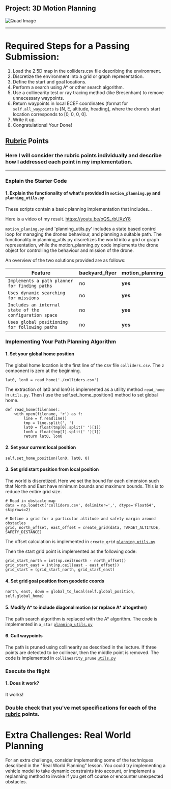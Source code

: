 ## Project: 3D Motion Planning
![Quad Image](./misc/enroute.png)

---


# Required Steps for a Passing Submission:
1. Load the 2.5D map in the colliders.csv file describing the environment.
2. Discretize the environment into a grid or graph representation.
3. Define the start and goal locations.
4. Perform a search using A* or other search algorithm.
5. Use a collinearity test or ray tracing method (like Bresenham) to remove unnecessary waypoints.
6. Return waypoints in local ECEF coordinates (format for `self.all_waypoints` is [N, E, altitude, heading], where the drone’s start location corresponds to [0, 0, 0, 0].
7. Write it up.
8. Congratulations!  Your Done!

## [Rubric](https://review.udacity.com/#!/rubrics/1534/view) Points
### Here I will consider the rubric points individually and describe how I addressed each point in my implementation.  

---
### Explain the Starter Code

#### 1. Explain the functionality of what's provided in `motion_planning.py` and `planning_utils.py`
These scripts contain a basic planning implementation that includes...

Here is a video of my result.
https://youtu.be/oQS_rbUXzY8

`motion_planing.py` and 'planning_utils.py' includes a state based control loop for managing the drones behaviour, and planning a suitable path. The functionality in planning_utils.py discretizes the world into a grid or graph representation, while the motion_planning.py code implements the drone object for controlling the behaviour and mission of the drone.

An overview of the two solutions provided are as follows:

Feature | backyard_flyer | motion_planning
--- | --- | ---
`Implements a path planner for finding paths` | no | **yes**
`Uses dynamic searching for missions` | no | **yes**
`Includes an internal state of the configuration space` | no | **yes**
`Uses global positioning for following paths` | no | **yes**

### Implementing Your Path Planning Algorithm

#### 1. Set your global home position
The global home location is the first line of the csv file `colliders.csv`. The `z` component is zero at the beginning.

```
lat0, lon0 = read_home('./colliders.csv')
```

The extraction of lat0 and lon0 is implemented as a utility method `read_home` in `utils.py`. Then I use the self.set_home_position() method to set global home.

```
def read_home(filename):
    with open(filename, 'r') as f:
        line = f.readline()
        tmp = line.split(', ')
        lat0 = float(tmp[0].split(' ')[1])
        lon0 = float(tmp[1].split(' ')[1])
        return lat0, lon0
```

#### 2. Set your current local position

```
self.set_home_position(lon0, lat0, 0)
```

#### 3. Set grid start position from local position
The world is discretized. Here we set the bound for each dimension such that North and East have minimum bounds and maximum bounds. This is to reduce the entire grid size.

```
# Read in obstacle map
data = np.loadtxt('colliders.csv', delimiter=',', dtype='Float64', skiprows=2)

# Define a grid for a particular altitude and safety margin around obstacles
grid, north_offset, east_offset = create_grid(data, TARGET_ALTITUDE, SAFETY_DISTANCE)
```

The offset calculation is implemented in `create_grid` [`planning_utils.py`](planning_utils.py#L6)

Then the start grid point is implemented as the following code:

```
grid_start_north = int(np.ceil(north - north_offset))
grid_start_east = int(np.ceil(east - east_offset))
grid_start = (grid_start_north, grid_start_east)
```

#### 4. Set grid goal position from geodetic coords

```
north, east, down = global_to_local(self.global_position, self.global_home)
```

#### 5. Modify A* to include diagonal motion (or replace A* altogether)
The path search algorithm is replaced with the A* algorithm. The code is implemented in `a_star` [`planning_utils.py`](planning_utils.py#L91)

#### 6. Cull waypoints 
The path is pruned using collinearity as described in the lecture. If three points are detected to be collinear, then the middle point is removed. The code is implemented in `collinearity_prune` [`utils.py`](utils.py#L21)


### Execute the flight
#### 1. Does it work?
It works!

### Double check that you've met specifications for each of the [rubric](https://review.udacity.com/#!/rubrics/1534/view) points.
  
# Extra Challenges: Real World Planning

For an extra challenge, consider implementing some of the techniques described in the "Real World Planning" lesson. You could try implementing a vehicle model to take dynamic constraints into account, or implement a replanning method to invoke if you get off course or encounter unexpected obstacles.


